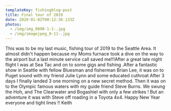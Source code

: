 ```yaml
---
templateKey: fishingblog-post
title: Final tour of 2019
date: 2020-01-02T00:12:30.133Z
photos:
  - /img/img_0890-1-1-.jpg
  - /img/imagejpeg_0-11-.jpg
---
```

This was to be my last music, fishing tour of 2019 to the Seattle Area. It almost didn't happen because my Moms furnace took a dive on the way to the airport but a last minute service call saved me!!!After a great late night flight I was at Sea Tac and on to some gigs and fishing .After a fantastic show in Seattle with fellow Bluesman and fisherman Brian Lee, it was on to Puget sound with my friend Julie Lynn and some educated cuthroat After 3 days I finally landed 3 one morning on a new secret method. Then it was on to the Olympic famous waters with my guide friend Steve Burns. We swung the Hoh, and The Clearwater and Bogashiel with only a few strikes ! But an adventure it was with Steve off roading in a Toyota 4x4. Happy New Year everyone and tight lines !! Keith
